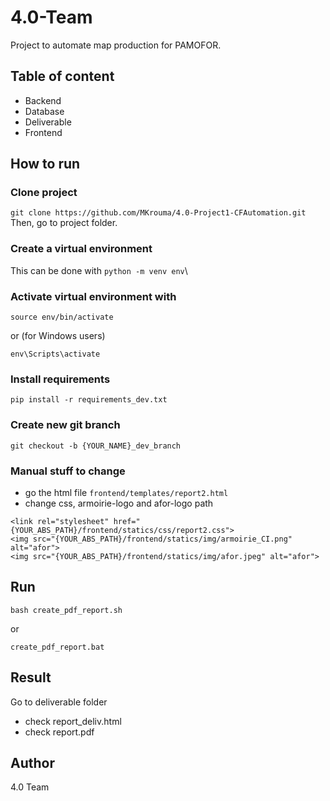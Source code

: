 # 4.0-Team
Project to automate map production for PAMOFOR.


## Table of content
* Backend 
* Database
* Deliverable
* Frontend 


## How to run
### Clone project
`git clone https://github.com/MKrouma/4.0-Project1-CFAutomation.git`\
Then, go to project folder.

### Create a virtual environment
This can be done with `python -m venv env`\

### Activate virtual environment with 
```
source env/bin/activate
```
or (for Windows users)
```
env\Scripts\activate
```

### Install requirements
```
pip install -r requirements_dev.txt
```

### Create new git branch
```
git checkout -b {YOUR_NAME}_dev_branch
```

### Manual stuff to change
* go the html file `frontend/templates/report2.html`
* change css, armoirie-logo and afor-logo path
```
<link rel="stylesheet" href="{YOUR_ABS_PATH}/frontend/statics/css/report2.css">
<img src="{YOUR_ABS_PATH}/frontend/statics/img/armoirie_CI.png" alt="afor">
<img src="{YOUR_ABS_PATH}/frontend/statics/img/afor.jpeg" alt="afor">

```

## Run
```
bash create_pdf_report.sh
```
or
```
create_pdf_report.bat
```

## Result
Go to deliverable folder
* check report_deliv.html
* check report.pdf


## Author
4.0 Team 
